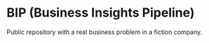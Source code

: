 # BIP (Business Insights Pipeline)
Public repository with a real business problem in a fiction company.
